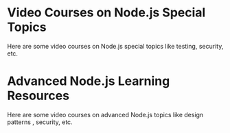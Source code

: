 <!--
name: node-resources
version : 0.0.1
title : "Node.js Learning Resources"
description: "This module provides links to additional Node.js learning resources. "
homepage : "https://pilot.outlearn.com/user/25"
author : "Jeff Whatcott"
license : "Creative Commons Attribution 4.0 International"
freshnessDate : 2015-06-18
-->

<!-- @section -->

# Video Courses on Node.js Special Topics

Here are some video courses on Node.js special topics like testing, security, etc.

<!-- @link, "url" : "http://www.lynda.com/Node.js-tutorials/Test-Driven-Development-Node.js/383527-2.html" -->

<!-- @link, "url" : "http://www.pluralsight.com/courses/unit-testing-nodejs" -->

<!-- @link, "url" : "http://nodejs.org" -->

<!-- @link, "url" : "https://www.safaribooksonline.com/library/view/nodejs-recipes-a/9781430260585/9781430260585_Ch06.xhtml" -->

<!-- @link, "url" : "https://www.safaribooksonline.com/library/view/node-security/9781783281497" -->


<!-- @section -->

# Advanced Node.js Learning Resources

Here are some video courses on advanced Node.js topics like design patterns , security, etc.

<!-- @link, "url" : "http://www.addyosmani.com/resources/essentialjsdesignpatterns/book/" -->

<!-- @link, "url" : "https://www.safaribooksonline.com/library/view/nodejs-design-patterns/9781783287314/" -->

<!-- @link, "url" : "http://www.pluralsight.com/courses/node-application-patterns" -->

<!-- @link, "url" : "http://www.pluralsight.com/courses/description/continuous-integration-deployment-angularjs-nodejs" -->



